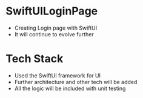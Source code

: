 # SwiftUILoginPage
* Creating Login page with SwiftUI
* It will continue to evolve further

# Tech Stack
* Used the SwiftUI framework for UI
* Further architecture and other tech will be added
* All the logic will be included with unit testing
